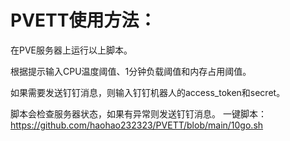 # PVETT使用方法：


在PVE服务器上运行以上脚本。

根据提示输入CPU温度阈值、1分钟负载阈值和内存占用阈值。

如果需要发送钉钉消息，则输入钉钉机器人的access_token和secret。

脚本会检查服务器状态，如果有异常则发送钉钉消息。
一键脚本：https://github.com/haohao232323/PVETT/blob/main/10go.sh
